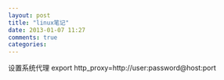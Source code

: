 ```yaml
---
layout: post
title: "linux笔记"
date: 2013-01-07 11:27
comments: true
categories: 
---
```

设置系统代理
	export http_proxy=http://user:password@host:port

